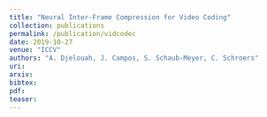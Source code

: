 ```yaml
---
title: "Neural Inter-Frame Compression for Video Coding"
collection: publications
permalink: /publication/vidcodec
date: 2019-10-27
venue: "ICCV"
authors: "A. Djelouah, J. Campos, S. Schaub-Meyer, C. Schroers"
uri: 
arxiv: 
bibtex: 
pdf: 
teaser: 
---
```

